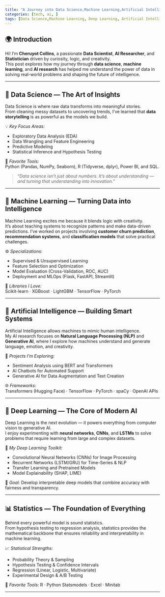 ```yaml
---
title: "A Journey into Data Science,Machine Learning,Artificial Intelligence, Deep Learning and Statistics"
categories: [tech, ai, ]
tags: [Data Science,Machine Learning, Deep Learning, Artificial Intelligence, Statistics]
---
```


## 🌍 Introduction

Hi! I’m **Cheruyot Collins**, a passionate **Data Scientist**, **AI Researcher**, and **Statistician** driven by curiosity, logic, and creativity.  
This post explores how my journey through **data science**, **machine learning**, and **AI research** has helped me understand the power of data in solving real-world problems and shaping the future of intelligence.

---

## 🧩 **Data Science — The Art of Insights**

Data Science is where raw data transforms into meaningful stories.  
From cleaning messy datasets to uncovering trends, I’ve learned that **data storytelling** is as powerful as the models we build.

💡 *Key Focus Areas:*
- Exploratory Data Analysis (EDA)
- Data Wrangling and Feature Engineering
- Predictive Modeling
- Statistical Inference and Hypothesis Testing

📘 *Favorite Tools:*  
Python (Pandas, NumPy, Seaborn), R (Tidyverse, dplyr), Power BI, and SQL.
> *“Data science isn’t just about numbers. It’s about understanding — and turning that understanding into innovation.”*

---

## 🤖 **Machine Learning — Turning Data into Intelligence**

Machine Learning excites me because it blends logic with creativity.  
It’s about teaching systems to recognize patterns and make data-driven predictions. I’ve worked on projects involving **customer churn prediction**, **recommendation systems**, and **classification models** that solve practical challenges.

⚙️ *Specializations:*
- Supervised & Unsupervised Learning
- Feature Selection and Optimization
- Model Evaluation (Cross-Validation, ROC, AUC)
- Deployment and MLOps (Flask, FastAPI, Streamlit)

🧠 *Libraries I Love:*  
Scikit-learn · XGBoost · LightGBM · TensorFlow · PyTorch

---

## 🧠 **Artificial Intelligence — Building Smart Systems**

Artificial Intelligence allows machines to mimic human intelligence.  
My AI research focuses on **Natural Language Processing (NLP)** and **Generative AI**, where I explore how machines understand and generate language, emotion, and creativity.

💬 *Projects I’m Exploring:*
- Sentiment Analysis using BERT and Transformers
- AI Chatbots for Automated Support
- Generative AI for Data Augmentation and Text Creation

🌐 *Frameworks:*  
Transformers (Hugging Face) · TensorFlow · PyTorch · spaCy · OpenAI APIs

---

## 🔬 **Deep Learning — The Core of Modern AI**

Deep Learning is the next evolution — it powers everything from computer vision to generative AI.  
I enjoy experimenting with **neural networks**, **CNNs**, and **LSTMs** to solve problems that require learning from large and complex datasets.

🧩 *My Deep Learning Toolkit:*
- Convolutional Neural Networks (CNNs) for Image Processing
- Recurrent Networks (LSTM/GRU) for Time-Series & NLP
- Transfer Learning and Pretrained Models
- Model Explainability (SHAP, LIME)

🚀 *Goal:* Develop interpretable deep models that combine accuracy with fairness and transparency.

---

## 📊 **Statistics — The Foundation of Everything**

Behind every powerful model is sound statistics.  
From hypothesis testing to regression analysis, statistics provides the mathematical backbone that ensures reliability and interpretability in machine learning.

📈 *Statistical Strengths:*
- Probability Theory & Sampling
- Hypothesis Testing & Confidence Intervals
- Regression (Linear, Logistic, Multivariate)
- Experimental Design & A/B Testing

📘 *Favorite Tools:* R · Python Statsmodels · Excel · Minitab

---


